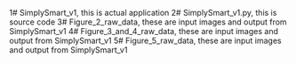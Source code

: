 1# SimplySmart_v1, this is actual application 
2# SimplySmart_v1.py, this is source code
3# Figure_2_raw_data, these are input images and output from SimplySmart_v1
4# Figure_3_and_4_raw_data, these are input images and output from SimplySmart_v1
5# Figure_5_raw_data, these are input images and output from SimplySmart_v1
